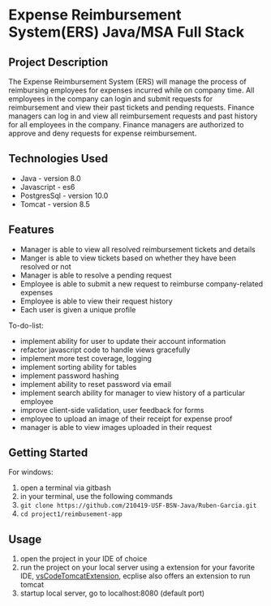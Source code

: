 # Expense Reimbursement System(ERS) Java/MSA Full Stack

## Project Description

The Expense Reimbursement System (ERS) will manage the process of reimbursing employees for expenses incurred while on company time. All employees in the company can login and submit requests for reimbursement and view their past tickets and pending requests. Finance managers can log in and view all reimbursement requests and past history for all employees in the company. Finance managers are authorized to approve and deny requests for expense reimbursement.

## Technologies Used

* Java - version 8.0
* Javascript - es6
* PostgresSql - version 10.0
* Tomcat - version 8.5

## Features

* Manager is able to view all resolved reimbursement tickets and details
* Manger is able to view tickets based on whether they have been resolved or not
* Manager is able to resolve a pending request
* Employee is able to submit a new request to reimburse company-related expenses
* Employee is able to view their request history
* Each user is given a unique profile

To-do-list:

* implement ability for user to update their account information
* refactor javascript code to handle views gracefully
* implement more test coverage, logging
* implement sorting ability for tables
* implement password hashing
* implement ability to reset password via email
* implement search ability for manager to view history of a particular employee
* improve client-side validation, user feedback for forms
* employee to upload an image of their receipt for expense proof
* manager is able to view images uploaded in their request

## Getting Started

For windows:

1. open a terminal via gitbash
2. in your terminal, use the following commands
3. `git clone https://github.com/210419-USF-BSN-Java/Ruben-Garcia.git`
4. `cd project1/reimbusement-app`

## Usage

1. open the project in your IDE of choice
2. run the project on your local server using a extension for your favorite IDE, [vsCodeTomcatExtension](https://marketplace.visualstudio.com/items?itemName=adashen.vscode-tomcat
), ecplise also offers an extension to run tomcat
3. startup local server, go to localhost:8080 (default port)